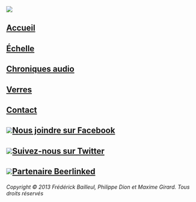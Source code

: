 <img src="http://www.referencebiere.com/img/logo_Footer.png"/>

<a href="img"><h2>Accueil</h2></a>
<a href="img"><h2>Échelle</h2></a>
<a href="img"><h2>Chroniques audio</h2></a>
<a href="img"><h2>Verres</h2></a>
<a href="img"><h2>Contact</h2></a>

<a href=""> <h2 id="facebook"><img src="http://www.referencebiere.com/img/facebook_icon_32.png">Nous joindre sur Facebook</h2></a>

<a href="img"><h2 id="twitter"><img src="http://www.referencebiere.com/img/twitter_icon_32.png">Suivez-nous sur Twitter</h2></a>
<a href="img"><h2 id="beerlinked"><img src="http://www.referencebiere.com/resources/images/beerlinked_logo_32.png">Partenaire Beerlinked</h2></a>


<h6>Copyright © 2013 Frédérick Bailleul, Philippe Dion et Maxime Girard. Tous droits réservés</h6>